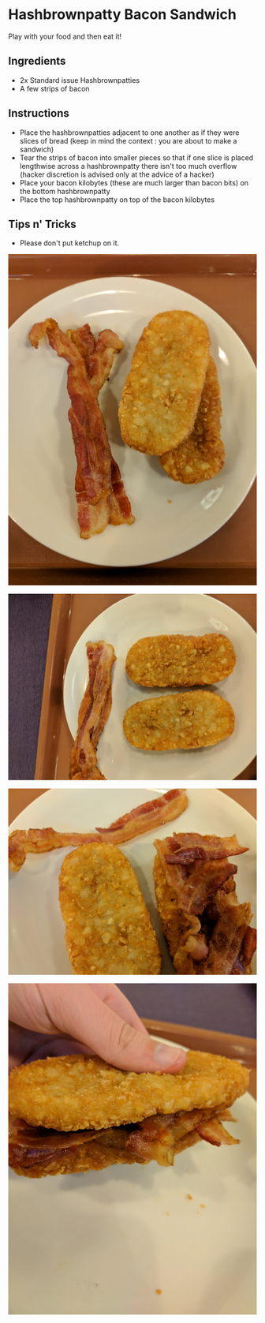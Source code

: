 # Hashbrownpatty Bacon Sandwich

Play with your food and then eat it!

## Ingredients

-   2x Standard issue Hashbrownpatties
-   A few strips of bacon

## Instructions

-   Place the hashbrownpatties adjacent to one another as if they were
    slices of bread (keep in mind the context : you are about to make a
    sandwich)
-   Tear the strips of bacon into smaller pieces so that if one slice is
    placed lengthwise across a hashbrownpatty there isn't too much
    overflow (hacker discretion is advised only at the advice of a
    hacker)
-   Place your bacon kilobytes (these are much larger than bacon bits)
    on the bottom hashbrownpatty
-   Place the top hashbrownpatty on top of the bacon kilobytes

## Tips n' Tricks

-   Please don't put ketchup on it.

![image](images/aaron_the_king_hashbrownpatty_bacon_sandwich_0.jpg)

![image](images/aaron_the_king_hashbrownpatty_bacon_sandwich_1.jpg)

![image](images/aaron_the_king_hashbrownpatty_bacon_sandwich_2.jpg)

![image](images/aaron_the_king_hashbrownpatty_bacon_sandwich_3.jpg)
